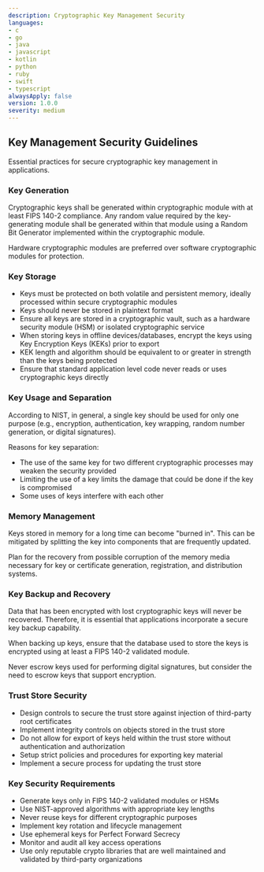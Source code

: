 ```yaml
---
description: Cryptographic Key Management Security
languages:
- c
- go
- java
- javascript
- kotlin
- python
- ruby
- swift
- typescript
alwaysApply: false
version: 1.0.0
severity: medium
---
```


## Key Management Security Guidelines

Essential practices for secure cryptographic key management in applications.

### Key Generation

Cryptographic keys shall be generated within cryptographic module with at least FIPS 140-2 compliance. Any random value required by the key-generating module shall be generated within that module using a Random Bit Generator implemented within the cryptographic module.

Hardware cryptographic modules are preferred over software cryptographic modules for protection.

### Key Storage

- Keys must be protected on both volatile and persistent memory, ideally processed within secure cryptographic modules
- Keys should never be stored in plaintext format
- Ensure all keys are stored in a cryptographic vault, such as a hardware security module (HSM) or isolated cryptographic service
- When storing keys in offline devices/databases, encrypt the keys using Key Encryption Keys (KEKs) prior to export
- KEK length and algorithm should be equivalent to or greater in strength than the keys being protected
- Ensure that standard application level code never reads or uses cryptographic keys directly

### Key Usage and Separation

According to NIST, in general, a single key should be used for only one purpose (e.g., encryption, authentication, key wrapping, random number generation, or digital signatures).

Reasons for key separation:
- The use of the same key for two different cryptographic processes may weaken the security provided
- Limiting the use of a key limits the damage that could be done if the key is compromised
- Some uses of keys interfere with each other

### Memory Management

Keys stored in memory for a long time can become "burned in". This can be mitigated by splitting the key into components that are frequently updated.

Plan for the recovery from possible corruption of the memory media necessary for key or certificate generation, registration, and distribution systems.

### Key Backup and Recovery

Data that has been encrypted with lost cryptographic keys will never be recovered. Therefore, it is essential that applications incorporate a secure key backup capability.

When backing up keys, ensure that the database used to store the keys is encrypted using at least a FIPS 140-2 validated module.

Never escrow keys used for performing digital signatures, but consider the need to escrow keys that support encryption.

### Trust Store Security

- Design controls to secure the trust store against injection of third-party root certificates
- Implement integrity controls on objects stored in the trust store
- Do not allow for export of keys held within the trust store without authentication and authorization
- Setup strict policies and procedures for exporting key material
- Implement a secure process for updating the trust store

### Key Security Requirements

- Generate keys only in FIPS 140-2 validated modules or HSMs
- Use NIST-approved algorithms with appropriate key lengths
- Never reuse keys for different cryptographic purposes
- Implement key rotation and lifecycle management
- Use ephemeral keys for Perfect Forward Secrecy
- Monitor and audit all key access operations
- Use only reputable crypto libraries that are well maintained and validated by third-party organizations